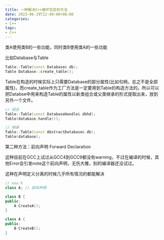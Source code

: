```yaml
---
title: 一种解决C++循环包含的方法
date: 2023-06-29T22:49:00+08:00
categories: 
- C++
tags:
- C++
---
```



类A使用类B的一些功能，同时类B使用类A的一些功能

比如Database与Table

```cpp
Table::Table(const Database& db);
Table Database::create_table();
```

Table在构造的时候实际上只需要Database的部分属性(比如句柄，总之不是全部属性)，而create_table作为工厂方法是一定要用到Table的构造方法的。所以可以把Databse中用来构造Table的属性以新类组合或父类继承的形式提取出来，放到另外一个文件。

```cpp
// 组合
Table::Table(const DatabaseHandle& dbhd);
Table(database.handle());

// 继承
Table::Table(const AbstractDatabase& db);
Table(database);
```

第二种方法：前向声明 Forward Declaration

这种目前在GCC上试过从GCC4到GCC9都没有warning，不过在编译的时候，其他Error会引发note这个前向声明，无伤大雅，别的编译器还没试过。

这种在声明定义分离的时候几乎所有情况的都能解决

```cpp
// xxx.h
class A; // 前向声明

class B {
public:
    A CreateA();
}

class A {
public:
    B CreateB();
}
```


